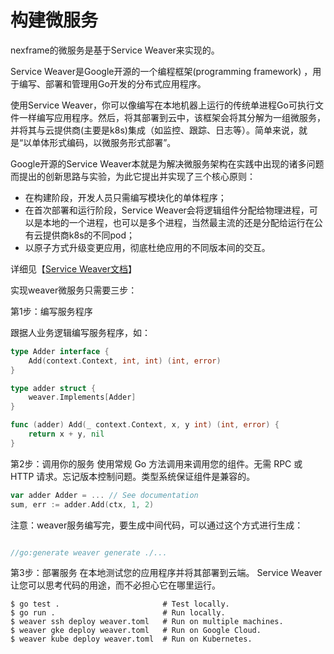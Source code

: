# 构建微服务

nexframe的微服务是基于Service Weaver来实现的。

Service Weaver是Google开源的一个编程框架(programming framework) ，用于编写、部署和管理用Go开发的分布式应用程序。

使用Service Weaver，你可以像编写在本地机器上运行的传统单进程Go可执行文件一样编写应用程序。然后，将其部署到云中，该框架会将其分解为一组微服务，并将其与云提供商(主要是k8s)集成（如监控、跟踪、日志等）。简单来说，就是“以单体形式编码，以微服务形式部署”。

Google开源的Service Weaver本就是为解决微服务架构在实践中出现的诸多问题而提出的创新思路与实验，为此它提出并实现了三个核心原则：

* 在构建阶段，开发人员只需编写模块化的单体程序；
* 在首次部署和运行阶段，Service Weaver会将逻辑组件分配给物理进程，可以是本地的一个进程，也可以是多个进程，当然最主流的还是分配给运行在公有云提供商k8s的不同pod；
* 以原子方式升级变更应用，彻底杜绝应用的不同版本间的交互。

详细见【[Service Weaver文档](https://serviceweaver.dev/)】

实现weaver微服务只需要三步：

第1步：编写服务程序

跟据人业务逻辑编写服务程序，如：
```go
type Adder interface {
    Add(context.Context, int, int) (int, error)
}

type adder struct {
    weaver.Implements[Adder]
}

func (adder) Add(_ context.Context, x, y int) (int, error) {
    return x + y, nil
}

```

第2步：调用你的服务
使用常规 Go 方法调用来调用您的组件。无需 RPC 或 HTTP 请求。忘记版本控制问题。类型系统保证组件是兼容的。

```go
var adder Adder = ... // See documentation
sum, err := adder.Add(ctx, 1, 2)

```

注意：weaver服务编写完，要生成中间代码，可以通过这个方式进行生成：

```go

//go:generate weaver generate ./...

```

第3步：部署服务
在本地测试您的应用程序并将其部署到云端。 Service Weaver 让您可以思考代码的用途，而不必担心它在哪里运行。
```shell
$ go test .                       # Test locally.
$ go run .                        # Run locally.
$ weaver ssh deploy weaver.toml   # Run on multiple machines.
$ weaver gke deploy weaver.toml   # Run on Google Cloud.
$ weaver kube deploy weaver.toml  # Run on Kubernetes.
```